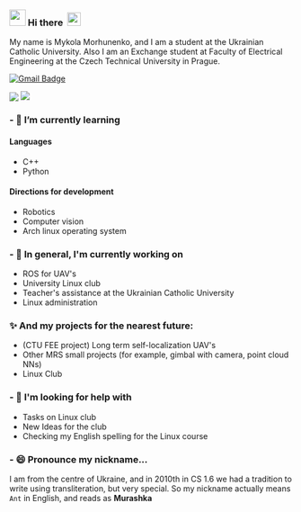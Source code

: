 ### <img src="https://github.com/rajput2107/rajput2107/blob/master/Assets/Hi.gif" width="29px"> Hi there &nbsp;<img src="https://github.com/rajput2107/rajput2107/blob/master/Assets/Earth.gif" width="24px">
My name is Mykola Morhunenko, and I am a student at the Ukrainian Catholic University. Also I am an Exchange student at Faculty of Electrical Engineering at the Czech Technical University in Prague.

[![Gmail Badge](https://img.shields.io/badge/-gmail-c14438?style=flat-square&logo=Gmail&logoColor=white&link=mailto:houshuai0816@gmail.com)](mailto:nick.morgunenko@gmail.com)


<p>
<img align="center" src="https://github-readme-stats.vercel.app/api?username=myralllka&show_icons=true&hide_title=true&count_private=true&disable_animations=true&theme=github_dark&line_height=29"/>
<img align="top" src="https://github-readme-stats.vercel.app/api/top-langs/?username=myralllka&layout=compact&langs_count=8&theme=github_dark"/>
</p>

### - 🌱 I’m currently learning
#### Languages
- C++
- Python


#### Directions for development
- Robotics
- Computer vision
- Arch linux operating system

### - 🔭 In general, I'm currently working on
- ROS for UAV's
- University Linux club
- Teacher's assistance at the Ukrainian Catholic University
- Linux administration

###  ✨ And my projects for the nearest future: 
- (CTU FEE project) Long term self-localization UAV's
- Other MRS small projects (for example, gimbal with camera, point cloud NNs)
- Linux Club

### - 🤔 I'm looking for help with 
- Tasks on Linux club
- New Ideas for the club
- Checking my English spelling for the Linux course

### - 😄 Pronounce my nickname...
I am from the centre of Ukraine, and in 2010th in CS 1.6 we had a tradition to write using transliteration, but very special. So my nickname actually means `Ant` in English, and reads as __Murashka__
